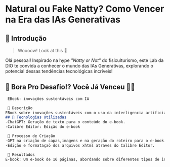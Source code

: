 # Natural ou Fake Natty? Como Vencer na Era das IAs Generativas

## 🚀 Introdução

> Woooow! Look at this 👀

Olá pessoal! Inspirado na hype _"Natty or Not"_ do fisiculturismo, este Lab da DIO te convida a conhecer o mundo das IAs Generativas, explorando o potencial dessas tendências tecnológicas incríveis!

## 🎯 Bora Pro Desafio!? Você Já Venceu 💪🤓




```markdown
 EBook: inovações sustentáveis com IA

 📒 Descrição
EBook sobre inovações sustentáveis com o uso da interligencia artificial.
## 🤖 Tecnologias Utilizadas
-ChatGPT: Geração de texto para o conteúdo do e-book.
-Calibre Editor: Edição do e-book

 🧐 Processo de Criação
-GPT na criação de capas,imagens e na geração do roteiro para o e-book.
-Edição e formataçaõ dos arquivos xhtml atraves do Calibre Editor.

 🚀 Resultados
E-book: Um e-book de 16 páginas, abordando sobre diferentes tipos de inovações sustentaveis e seus beneficios.





